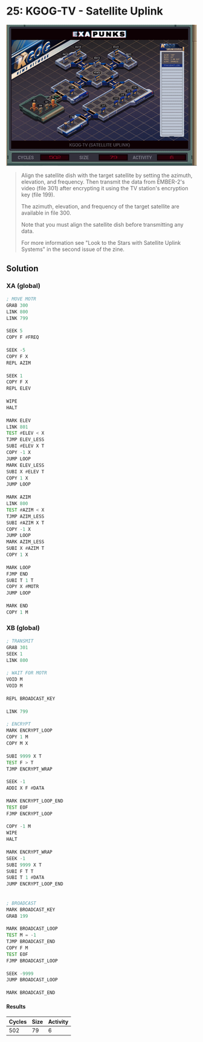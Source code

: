 # 25: KGOG-TV - Satellite Uplink

<div align="center"><img src="EXAPUNKS - KGOG-TV (502, 79, 6, 2022-12-05-19-36-12).gif" /></div>

> Align the satellite dish with the target satellite by setting the azimuth, elevation, and frequency. Then transmit the data from EMBER-2's video (file 301) after encrypting it using the TV station's encryption key (file 199).
> 
> The azimuth, elevation, and frequency of the target satellite are available in file 300.
> 
> Note that you must align the satellite dish before transmitting any data.
> 
> For more information see "Look to the Stars with Satellite Uplink Systems" in the second issue of the zine.

## Solution

### XA (global)
```asm
; MOVE MOTR
GRAB 300
LINK 800
LINK 799

SEEK 5
COPY F #FREQ

SEEK -5
COPY F X
REPL AZIM

SEEK 1
COPY F X
REPL ELEV

WIPE
HALT

MARK ELEV
LINK 801
TEST #ELEV < X
TJMP ELEV_LESS
SUBI #ELEV X T
COPY -1 X
JUMP LOOP
MARK ELEV_LESS
SUBI X #ELEV T
COPY 1 X
JUMP LOOP

MARK AZIM
LINK 800
TEST #AZIM < X
TJMP AZIM_LESS
SUBI #AZIM X T
COPY -1 X
JUMP LOOP
MARK AZIM_LESS
SUBI X #AZIM T
COPY 1 X

MARK LOOP
FJMP END
SUBI T 1 T
COPY X #MOTR
JUMP LOOP

MARK END
COPY 1 M
```

### XB (global)
```asm
; TRANSMIT
GRAB 301
SEEK 1
LINK 800

; WAIT FOR MOTR
VOID M
VOID M

REPL BROADCAST_KEY

LINK 799

; ENCRYPT
MARK ENCRYPT_LOOP
COPY 1 M
COPY M X

SUBI 9999 X T
TEST F > T
TJMP ENCRYPT_WRAP

SEEK -1
ADDI X F #DATA

MARK ENCRYPT_LOOP_END
TEST EOF
FJMP ENCRYPT_LOOP

COPY -1 M
WIPE
HALT

MARK ENCRYPT_WRAP
SEEK -1
SUBI 9999 X T
SUBI F T T
SUBI T 1 #DATA
JUMP ENCRYPT_LOOP_END


; BROADCAST
MARK BROADCAST_KEY
GRAB 199

MARK BROADCAST_LOOP
TEST M = -1
TJMP BROADCAST_END
COPY F M
TEST EOF
FJMP BROADCAST_LOOP

SEEK -9999
JUMP BROADCAST_LOOP

MARK BROADCAST_END
```

#### Results
| Cycles | Size | Activity |
|--------|------|----------|
| 502    | 79   | 6        |
